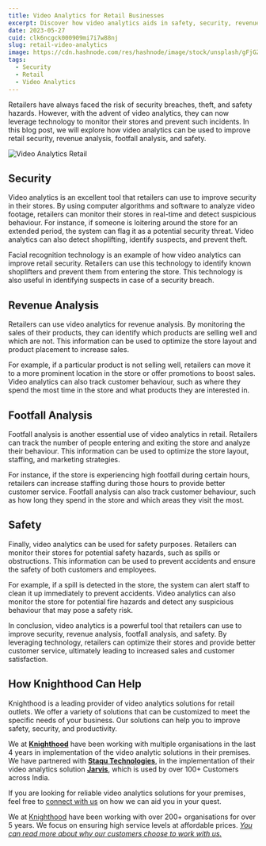 ```yaml
---
title: Video Analytics for Retail Businesses
excerpt: Discover how video analytics aids in safety, security, revenue and footfall analysis for retailers.
date: 2023-05-27
cuid: clk6ncgck000909mi7i7w88nj
slug: retail-video-analytics
image: https://cdn.hashnode.com/res/hashnode/image/stock/unsplash/gFjGZ2qRZOo/upload/241d412d2fe7a371db24b1cd5c22b4d6.jpeg
tags:
  - Security
  - Retail
  - Video Analytics
---
```


Retailers have always faced the risk of security breaches, theft, and safety hazards. However, with the advent of video analytics, they can now leverage technology to monitor their stores and prevent such incidents. In this blog post, we will explore how video analytics can be used to improve retail security, revenue analysis, footfall analysis, and safety.

![Video Analytics Retail](https://i.imgur.com/fY0HQup.png)



## **Security**

Video analytics is an excellent tool that retailers can use to improve security in their stores. By using computer algorithms and software to analyze video footage, retailers can monitor their stores in real-time and detect suspicious behaviour. For instance, if someone is loitering around the store for an extended period, the system can flag it as a potential security threat. Video analytics can also detect shoplifting, identify suspects, and prevent theft.

Facial recognition technology is an example of how video analytics can improve retail security. Retailers can use this technology to identify known shoplifters and prevent them from entering the store. This technology is also useful in identifying suspects in case of a security breach.

## **Revenue Analysis**

Retailers can use video analytics for revenue analysis. By monitoring the sales of their products, they can identify which products are selling well and which are not. This information can be used to optimize the store layout and product placement to increase sales.

For example, if a particular product is not selling well, retailers can move it to a more prominent location in the store or offer promotions to boost sales. Video analytics can also track customer behaviour, such as where they spend the most time in the store and what products they are interested in.

## **Footfall Analysis**

Footfall analysis is another essential use of video analytics in retail. Retailers can track the number of people entering and exiting the store and analyze their behaviour. This information can be used to optimize the store layout, staffing, and marketing strategies.

For instance, if the store is experiencing high footfall during certain hours, retailers can increase staffing during those hours to provide better customer service. Footfall analysis can also track customer behaviour, such as how long they spend in the store and which areas they visit the most.

## **Safety**

Finally, video analytics can be used for safety purposes. Retailers can monitor their stores for potential safety hazards, such as spills or obstructions. This information can be used to prevent accidents and ensure the safety of both customers and employees.

For example, if a spill is detected in the store, the system can alert staff to clean it up immediately to prevent accidents. Video analytics can also monitor the store for potential fire hazards and detect any suspicious behaviour that may pose a safety risk.

In conclusion, video analytics is a powerful tool that retailers can use to improve security, revenue analysis, footfall analysis, and safety. By leveraging technology, retailers can optimize their stores and provide better customer service, ultimately leading to increased sales and customer satisfaction.

## **How Knighthood Can Help**

Knighthood is a leading provider of video analytics solutions for retail outlets. We offer a variety of solutions that can be customized to meet the specific needs of your business. Our solutions can help you to improve safety, security, and productivity.

We at [**Knighthood**](https://knighthood.co/) have been working with multiple organisations in the last 4 years in implementation of the video analytic solutions in their premises. We have partnered with [**Staqu Technologies**](https://www.staqu.com/), in the implementation of their video analytics solution [**Jarvis**](https://www.staqu.com/#what_jarvis_is), which is used by over 100+ Customers across India.

If you are looking for reliable video analytics solutions for your premises, feel free to [connect with us](https://knighthood.co/contact) on how we can aid you in your quest.

We at [Knighthood](http://knighthood.co) have been working with over 200+ organisations for over 5 years. We focus on ensuring high service levels at affordable prices. [*You can read more about why our customers choose to work with us.*](http://knighthood.co/whyus)
